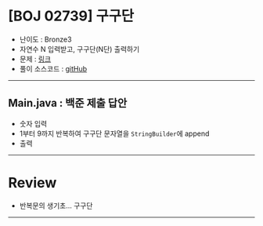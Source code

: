 # \[BOJ 02739] 구구단

- 난이도 : Bronze3
- 자연수 N 입력받고, 구구단(N단) 출력하기
- 문제 : <a href="https://www.acmicpc.net/problem/2739" target="_blank">링크</a>
- 풀이 소스코드 :  <a href="src/Main.java" target="_blank">gitHub</a>

---  

## Main.java : 백준 제출 답안
- 숫자 입력
- 1부터 9까지 반복하여 구구단 문자열을 `StringBuilder`에 append
- 출력

---

# Review
- 반복문의 생기초... 구구단

---